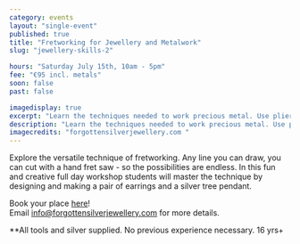 ```yaml
---
category: events
layout: "single-event"
published: true
title: "Fretworking for Jewellery and Metalwork"
slug: "jewellery-skills-2"

hours: "Saturday July 15th, 10am - 5pm"
fee: "€95 incl. metals"
soon: false
past: false

imagedisplay: true
excerpt: "Learn the techniques needed to work precious metal. Use pliers, files, hammers, blowtorches, etc. Students will designing and make earrings, and pendants from Silver and other precious metals"
description: "Learn the techniques needed to work precious metal. Use pliers, files, hammers, blowtorches, etc. Students will designing and make earrings, and pendants from Silver and other precious metals"
imagecredits: "forgottensilverjewellery.com "
---
```


Explore the versatile technique of fretworking. Any line you can draw, you can cut with a hand fret saw - so the possibilities are endless. In this fun and creative full day workshop students will master the technique by designing and making a pair of earrings and a silver tree pendant.

Book your place [here](http://fablablimerick.ticketleap.com/fretworking-for-jewellery-and-metalwork/)! <br>
Email [info@forgottensilverjewellery.com](mailto:info@forgottensilverjewellery.com) for more details.

**All tools and silver supplied. No previous experience necessary. 16 yrs+
